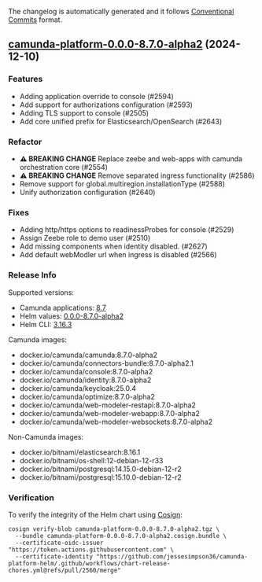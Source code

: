 The changelog is automatically generated and it follows [Conventional Commits](https://www.conventionalcommits.org/en/v1.0.0/) format.

## [camunda-platform-0.0.0-8.7.0-alpha2](https://github.com/jessesimpson36/camunda-platform-helm/releases/tag/camunda-platform-0.0.0-8.7.0-alpha2) (2024-12-10)

### Features

- Adding application override to console (#2594)
- Add support for authorizations configuration (#2593)
- Adding TLS support to console (#2505)
- Add core unified prefix for Elasticsearch/OpenSearch (#2643)

### Refactor

- **⚠ BREAKING CHANGE** Replace zeebe and web-apps with camunda orchestration core (#2554)
- **⚠ BREAKING CHANGE** Remove separated ingress functionality (#2586)
- Remove support for global.multiregion.installationType (#2588)
- Unify authorization configuration (#2640)

### Fixes

- Adding http/https options to readinessProbes for console (#2529)
- Assign Zeebe role to demo user (#2510)
- Add missing components when identity disabled. (#2627)
- Add default webModler url when ingress is disabled (#2566)

<!-- generated by git-cliff -->
### Release Info

Supported versions:

- Camunda applications: [8.7](https://github.com/camunda/camunda-platform/releases?q=tag%3A8.7&expanded=true)
- Helm values: [0.0.0-8.7.0-alpha2](https://artifacthub.io/packages/helm/camunda/camunda-platform/0.0.0-8.7.0-alpha2#parameters)
- Helm CLI: [3.16.3](https://github.com/helm/helm/releases/tag/v3.16.3)

Camunda images:

- docker.io/camunda/camunda:8.7.0-alpha2
- docker.io/camunda/connectors-bundle:8.7.0-alpha2.1
- docker.io/camunda/console:8.7.0-alpha2
- docker.io/camunda/identity:8.7.0-alpha2
- docker.io/camunda/keycloak:25.0.4
- docker.io/camunda/optimize:8.7.0-alpha2
- docker.io/camunda/web-modeler-restapi:8.7.0-alpha2
- docker.io/camunda/web-modeler-webapp:8.7.0-alpha2
- docker.io/camunda/web-modeler-websockets:8.7.0-alpha2

Non-Camunda images:

- docker.io/bitnami/elasticsearch:8.16.1
- docker.io/bitnami/os-shell:12-debian-12-r33
- docker.io/bitnami/postgresql:14.15.0-debian-12-r2
- docker.io/bitnami/postgresql:15.10.0-debian-12-r2

### Verification

To verify the integrity of the Helm chart using [Cosign](https://docs.sigstore.dev/signing/quickstart/):

```shell
cosign verify-blob camunda-platform-0.0.0-8.7.0-alpha2.tgz \
  --bundle camunda-platform-0.0.0-8.7.0-alpha2.cosign.bundle \
  --certificate-oidc-issuer "https://token.actions.githubusercontent.com" \
  --certificate-identity "https://github.com/jessesimpson36/camunda-platform-helm/.github/workflows/chart-release-chores.yml@refs/pull/2560/merge"
```
